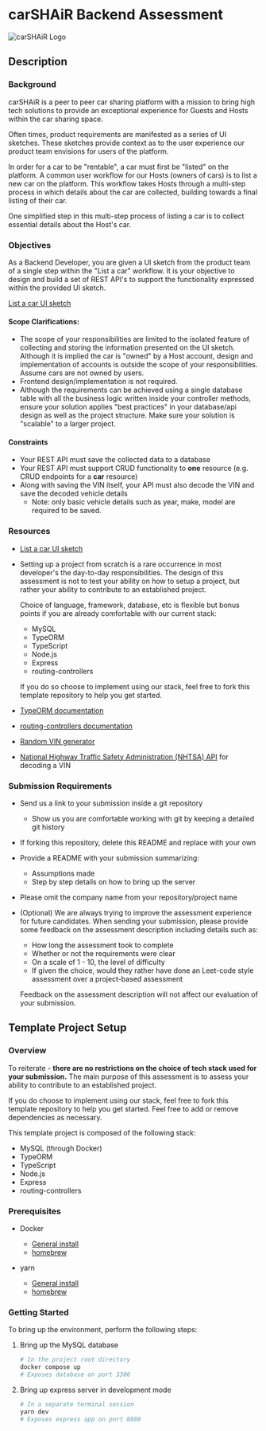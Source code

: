 # carSHAiR Backend Assessment

![carSHAiR Logo](https://www.carshair.com/_next/image?url=%2F_next%2Fstatic%2Fmedia%2FCarSHAiR-Logo.bfa0a90d.png&w=3840&q=75)

## Description

### Background

carSHAiR is a peer to peer car sharing platform with a mission to bring high tech solutions to provide an exceptional experience for Guests and Hosts within the car sharing space.

Often times, product requirements are manifested as a series of UI sketches. These sketches provide context as to the user experience our product team envisions for users of the platform.

In order for a car to be "rentable", a car must first be "listed" on the platform. A common user workflow for our Hosts (owners of cars) is to list a new car on the platform. This workflow takes Hosts through a multi-step process in which details about the car are collected, building towards a final listing of their car.

One simplified step in this multi-step process of listing a car is to collect essential details about the Host's car.

### Objectives

As a Backend Developer, you are given a UI sketch from the product team of a single step within the "List a car" workflow. It is your objective to design and build a set of REST API's to support the functionality expressed within the provided UI sketch.

[List a car UI sketch](https://xd.adobe.com/view/fed5ede8-2626-46ec-a3f9-ec0cba0df6f4-ab86/)

#### Scope Clarifications:

- The scope of your responsibilities are limited to the isolated feature of collecting and storing the information presented on the UI sketch. Although it is implied the car is "owned" by a Host account, design and implementation of accounts is outside the scope of your responsibilities. Assume cars are not owned by users.
- Frontend design/implementation is not required.
- Although the requirements can be achieved using a single database table with all the business logic written inside your controller methods, ensure your solution applies "best practices" in your database/api design as well as the project structure. Make sure your solution is "scalable" to a larger project.

#### Constraints

- Your REST API must save the collected data to a database
- Your REST API must support CRUD functionality to **one** resource (e.g. CRUD endpoints for a **car** resource)
- Along with saving the VIN itself, your API must also decode the VIN and save the decoded vehicle details
  - Note: only basic vehicle details such as year, make, model are required to be saved.

### Resources

- [List a car UI sketch](https://xd.adobe.com/view/fed5ede8-2626-46ec-a3f9-ec0cba0df6f4-ab86/)

- Setting up a project from scratch is a rare occurrence in most developer's the day-to-day responsibilities. The design of this assessment is not to test your ability on how to setup a project, but rather your ability to contribute to an established project.

  Choice of language, framework, database, etc is flexible but bonus points if you are already comfortable with our current stack:
  - MySQL
  - TypeORM
  - TypeScript
  - Node.js
  - Express
  - routing-controllers

  If you do so choose to implement using our stack, feel free to fork this template repository to help you get started.

- [TypeORM documentation](https://github.com/typeorm/typeorm)

- [routing-controllers documentation](https://github.com/typestack/routing-controllers)

- [Random VIN generator](https://vingenerator.org/)

- [National Highway Traffic Safety Administration (NHTSA) API](https://vpic.nhtsa.dot.gov/api/) for decoding a VIN

### Submission Requirements

- Send us a link to your submission inside a git repository
  - Show us you are comfortable working with git by keeping a detailed git history

- If forking this repository, delete this README and replace with your own

- Provide a README with your submission summarizing:
  - Assumptions made
  - Step by step details on how to bring up the server

- Please omit the company name from your repository/project name

- (Optional) We are always trying to improve the assessment experience for future candidates. When sending your submission, please provide some feedback on the assessment description including details such as:

  - How long the assessment took to complete
  - Whether or not the requirements were clear
  - On a scale of 1 - 10, the level of difficulty
  - If given the choice, would they rather have done an Leet-code style assessment over a project-based assessment

  Feedback on the assessment description will not affect our evaluation of your submission.

## Template Project Setup

### Overview

To reiterate - **there are no restrictions on the choice of tech stack used for your submission.** The main purpose of this assessment is to assess your ability to contribute to an established project.

If you do choose to implement using our stack, feel free to fork this template repository to help you get started. Feel free to add or remove dependencies as necessary.

This template project is composed of the following stack:

- MySQL (through Docker)
- TypeORM
- TypeScript
- Node.js
- Express
- routing-controllers

### Prerequisites

- Docker
  - [General install](https://docs.docker.com/get-docker/)
  - [homebrew](https://formulae.brew.sh/cask/docker)

- yarn
  - [General install](https://classic.yarnpkg.com/lang/en/docs/install/#mac-stable)
  - [homebrew](https://formulae.brew.sh/formula/yarn)

### Getting Started

To bring up the environment, perform the following steps:

1. Bring up the MySQL database

    ```bash
    # In the project root directory
    docker compose up
    # Exposes database on port 3306
    ```

2. Bring up express server in development mode

    ```bash
    # In a separate terminal session
    yarn dev
    # Exposes express app on port 8889
    ```
